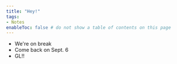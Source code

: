 ```yaml
---
title: "Hey!"
tags:
- Notes
enableToc: false # do not show a table of contents on this page
---
```

- We're on break
- Come back on Sept. 6 
- GL!!